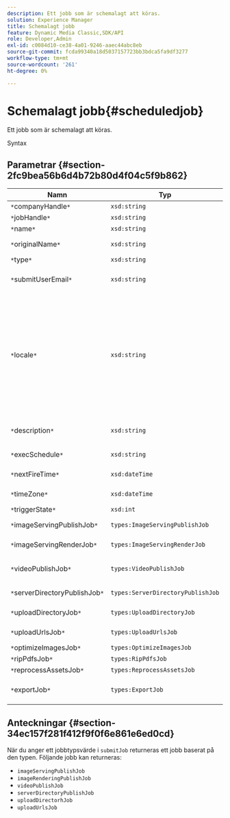 ```yaml
---
description: Ett jobb som är schemalagt att köras.
solution: Experience Manager
title: Schemalagt jobb
feature: Dynamic Media Classic,SDK/API
role: Developer,Admin
exl-id: c0084d10-ce38-4a01-9246-aaec44abc8eb
source-git-commit: fcda99340a18d5037157723bb3bdca5fa9df3277
workflow-type: tm+mt
source-wordcount: '261'
ht-degree: 0%

---
```


# Schemalagt jobb{#scheduledjob}

Ett jobb som är schemalagt att köras.

Syntax

## Parametrar {#section-2fc9bea56b6d4b72b80d4f04c5f9b862}

| Namn | Typ | Beskrivning |
|---|---|---|
| `*`companyHandle`*` | `xsd:string` | Företagshandtag. |
| `*`jobHandle`*` | `xsd:string` | Schemalagd jobbreferens. |
| `*`name`*` | `xsd:string` | Jobbnamn. |
| `*`originalName`*` | `xsd:string` | Det schemalagda jobbets ursprungliga namn. |
| `*`type`*` | `xsd:string` | Jobbtyp. |
| `*`submitUserEmail`*` | `xsd:string` | E-postadressen till den användare som schemalagt jobbet. |
| `*`locale`*` | `xsd:string` | Språkinställningen som ska användas för jobbloggsinformation och e-postlokalisering. Språk anges som `<language_code>[- <country_code>]`, där språkkoden är en gemen tvåbokstavskod enligt ISO-639, och den valfria landskoden är en gemen tvåbokstavskod enligt ISO-3166. Den nationella strängen för engelska (USA) skulle till exempel vara: `en-US`. |
| `*`description`*` | `xsd:string` | En beskrivning av jobbet som ursprungligen angavs i `submitJob`. |
| `*`execSchedule`*` | `xsd:string` | När jobbet är schemalagt att köras. |
| `*`nextFireTime`*` | `xsd:dateTime` | Datum, tid och tidszon när jobbet ska utlösas. |
| `*`timeZone`*` | `xsd:dateTime` | Tidszonen för det schemalagda jobbet. |
| `*`triggerState`*` | `xsd:int` | Val av utlösarläge för jobb. |
| `*`imageServingPublishJob`*` | `types:ImageServingPublishJob` | Jobbinformation för en bild som visar publiceringsjobb. |
| `*`imageServingRenderJob`*` | `types:ImageServingRenderJob` | Jobbinformation för ett bildåtergivningsjobb. |
| `*`videoPublishJob`*` | `types:VideoPublishJob` | Jobbinformation för ett videopubliceringsjobb. Se [VideoPublishJob](https://experienceleague.adobe.com/docs/dynamic-media-developer-resources/image-production-api/data-types/r-scheduled-job.html). |
| `*`serverDirectoryPublishJob`*` | `types:ServerDirectoryPublishJob` | Jobbinformation för ett serverkatalogpubliceringsjobb. |
| `*`uploadDirectoryJob`*` | `types:UploadDirectoryJob` | Jobbinformation för ett uppladdningskatalogjobb. |
| `*`uploadUrlsJob`*` | `types:UploadUrlsJob` | Jobbinformation för ett jobb för att ladda upp URL:er. |
| `*`optimizeImagesJob`*` | `types:OptimizeImagesJob` |  |
| `*`ripPdfsJob`*` | `types:RipPdfsJob` |  |
| `*`reprocessAssetsJob`*` | `types:ReprocessAssetsJob` |  |
| `*`exportJob`*` | `types:ExportJob` | Tillåt auktoriserad export av tidigare överförda filer. Se [Exportera jobb](https://experienceleague.adobe.com/docs/dynamic-media-developer-resources/image-production-api/data-types/r-scheduled-job.html). |

## Anteckningar {#section-34ec157f281f412f9f0f6e861e6ed0cd}

När du anger ett jobbtypsvärde i `submitJob` returneras ett jobb baserat på den typen. Följande jobb kan returneras:

* `imageServingPublishJob`
* `imageRenderingPublishJob`
* `videoPublishJob`
* `serverDirectoryPublishJob`
* `uploadDirectorhJob`
* `uploadUrlsJob`
